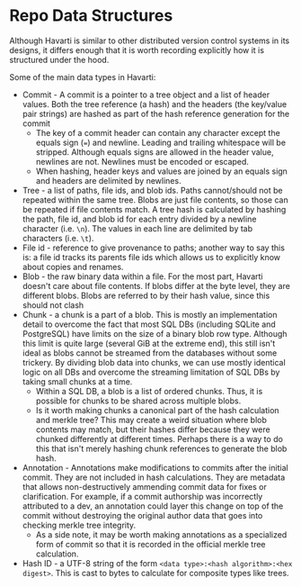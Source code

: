 Repo Data Structures
====================

Although Havarti is similar to other distributed version control systems in its
designs, it differs enough that it is worth recording explicitly how it is
structured under the hood.

Some of the main data types in Havarti:
* Commit - A commit is a pointer to a tree object and a list of header values.
  Both the tree reference (a hash) and the headers (the key/value pair strings)
  are hashed as part of the hash reference generation for the commit
  - The key of a commit header can contain any character except the equals sign (`=`) and newline. Leading and trailing whitespace will be stripped. Although equals signs are allowed in the header value, newlines are not. Newlines must be encoded or escaped.
  - When hashing, header keys and values are joined by an equals sign and headers are delimited by newlines.
* Tree - a list of paths, file ids, and blob ids. Paths cannot/should not be
  repeated within the same tree. Blobs are just file contents, so those can be
  repeated if file contents match. A tree hash is calculated by hashing the
  path, file id, and blob id for each entry divided by a newline character (i.e.
  `\n`). The values in each line are delimited by tab characters (i.e. `\t`).
* File id - reference to give provenance to paths; another way to say this is: a
  file id tracks its parents file ids which allows us to explicitly know about
  copies and renames.
* Blob - the raw binary data within a file. For the most part, Havarti doesn't
  care about file contents. If blobs differ at the byte level, they are
  different blobs. Blobs are referred to by their  hash value, since this should
  not clash
* Chunk - a chunk is a part of a blob. This is mostly an implementation detail
  to overcome the fact that most SQL DBs (including SQLite and PostgreSQL) have
  limits on the size of a binary blob row type. Although this limit is quite
  large (several GiB at the extreme end), this still isn't ideal as blobs cannot
  be streamed from the databases without some trickery. By dividing blob data
  into chunks, we can use mostly identical logic on all DBs and overcome the
  streaming limitation of SQL DBs by taking small chunks at a time.
  - Within a SQL DB, a blob is a list of ordered chunks. Thus, it is possible
    for chunks to be shared across multiple blobs.
  - Is it worth making chunks a canonical part of the hash calculation and
    merkle tree? This may create a weird situation where blob contents may match, but their hashes differ because they were chunked differently at different times. Perhaps there is a way to do this that isn't merely hashing chunk references to generate the blob hash.
* Annotation - Annotations make modifications to commits after the initial
  commit. They are not included in hash calculations. They are metadata that
  allows non-destructively ammending commit data for fixes or clarification. For
  example, if a commit authorship was incorrectly attributed to a dev, an
  annotation could layer this change on top of the commit without destroying the
  original author data that goes into checking merkle tree integrity.
  - As a side note, it may be worth making annotations as a specialized form of
    commit so that it is recorded in the official merkle tree calculation.
* Hash ID - a UTF-8 string of the form `<data type>:<hash algorithm>:<hex digest>`. 
  This is cast to bytes to calculate for composite types like trees.
